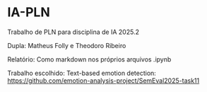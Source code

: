 # IA-PLN
Trabalho de PLN para disciplina de IA 2025.2

Dupla: Matheus Folly e Theodoro Ribeiro

Relatório: Como markdown nos próprios arquivos .ipynb

Trabalho escolhido: Text-based emotion detection: https://github.com/emotion-analysis-project/SemEval2025-task11